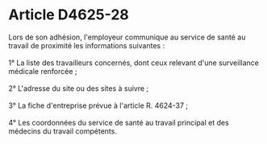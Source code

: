 # Article D4625-28

<p align="left">
  Lors de son adhésion, l'employeur communique au service de santé au travail de proximité les informations suivantes : <br /> <br /> 1° La liste des travailleurs concernés, dont ceux relevant d'une surveillance médicale renforcée ; <br /> <br /> 2° L'adresse du site ou des sites à suivre ; <br /> <br /> 3° La fiche d'entreprise prévue à l'article R. 4624-37 ; <br /> <br /> 4° Les coordonnées du service de santé au travail principal et des médecins du travail compétents.
</p>